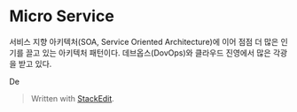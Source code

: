 # Micro Service

서비스 지향 아키텍처(SOA, Service Oriented Architecture)에 이어 점점 더 많은 인기를 끌고 있는 아키텍처 패턴이다. 데브옵스(DovOps)와 클라우드 진영에서 많은 각광을 받고 있다. 

De



> Written with [StackEdit](https://stackedit.io/).
<!--stackedit_data:
eyJoaXN0b3J5IjpbMTQ0NzUyMzc4NV19
-->